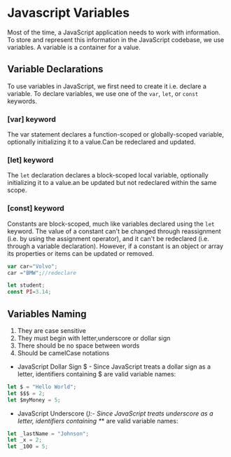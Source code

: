 # Javascript Variables

Most of the time, a JavaScript application needs to work with information. To store and represent this information in the JavaScript codebase, we use variables. A variable is a container for a value.

## Variable Declarations

To use variables in JavaScript, we first need to create it i.e. declare a variable. To declare variables, we use one of the `var`, `let`, or `const` keywords.

### [var] keyword

The var statement declares a function-scoped or globally-scoped variable, optionally initializing it to a value.Can be redeclared and updated.

### [let] keyword

The `let` declaration declares a block-scoped local variable, optionally initializing it to a value.an be updated but not redeclared within the same scope.

### [const] keyword

Constants are block-scoped, much like variables declared using the `let` keyword. The value of a constant can't be changed through reassignment (i.e. by using the assignment operator), and it can't be redeclared (i.e. through a variable declaration). However, if a constant is an object or array its properties or items can be updated or removed.

```js
var car="Volvo";
car ="BMW";//redeclare

let student;
const PI=3.14;
```

## Variables Naming

1. They are case sensitive
2. They must begin with letter,underscore or dollar sign
3. There should be no space between words
4. Should be camelCase notations

- JavaScript Dollar Sign $ - Since JavaScript treats a dollar sign as a letter, identifiers containing $ are valid variable names:

```js
let $ = "Hello World";
let $$$ = 2;
let $myMoney = 5;
```

- JavaScript Underscore (_):- Since JavaScript treats underscore as a letter, identifiers containing *_* are valid variable names:

```js
let _lastName = "Johnson";
let _x = 2;
let _100 = 5;
```

